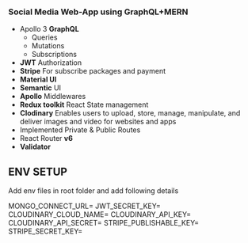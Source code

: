 ### Social Media Web-App using GraphQL+MERN

- Apollo 3 **GraphQL** 
  - Queries
  - Mutations
  - Subscriptions
- **JWT** Authorization
- **Stripe** For subscribe packages and payment
- **Material UI**
- **Semantic** UI
- **Apollo** Middlewares
- **Redux toolkit** React State management
- **Clodinary** Enables users to upload, store, manage, manipulate, and deliver images and video for websites and apps
- Implemented Private & Public Routes
- React Router **v6**
- **Validator**

## ENV SETUP

Add env files in root folder and add following details

MONGO_CONNECT_URL=
JWT_SECRET_KEY=
CLOUDINARY_CLOUD_NAME=
CLOUDINARY_API_KEY=
CLOUDINARY_API_SECRET=
STRIPE_PUBLISHABLE_KEY=
STRIPE_SECRET_KEY=
